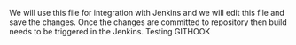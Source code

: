 We will use this file for integration with Jenkins and we will edit this file and save the changes. Once the changes are committed to repository then build needs to be triggered in the Jenkins.
Testing GITHOOK
